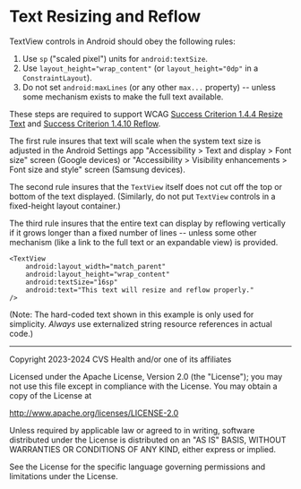 # Text Resizing and Reflow
TextView controls in Android should obey the following rules:

1. Use `sp` ("scaled pixel") units for `android:textSize`.
2. Use `layout_height="wrap_content"` (or `layout_height="0dp"` in a `ConstraintLayout`).
3. Do not set `android:maxLines` (or any other `max...` property) -- unless some mechanism exists to make the full text available.

These steps are required to support WCAG [Success Criterion 1.4.4 Resize Text](https://www.w3.org/TR/WCAG22/#resize-text) and [Success Criterion 1.4.10 Reflow](https://www.w3.org/TR/WCAG22/#reflow).

The first rule insures that text will scale when the system text size is adjusted in the Android Settings app "Accessibility > Text and display > Font size" screen (Google devices) or "Accessibility > Visibility enhancements > Font size and style" screen (Samsung devices).

The second rule insures that the `TextView` itself does not cut off the top or bottom of the text displayed. (Similarly, do not put `TextView` controls in a fixed-height layout container.)

The third rule insures that the entire text can display by reflowing vertically if it grows longer than a fixed number of lines -- unless some other mechanism (like a link to the full text or an expandable view) is provided.



```
<TextView
    android:layout_width="match_parent"
    android:layout_height="wrap_content"
    android:textSize="16sp"
    android:text="This text will resize and reflow properly."
/>
```

(Note: The hard-coded text shown in this example is only used for simplicity. _Always_ use externalized string resource references in actual code.)

----

Copyright 2023-2024 CVS Health and/or one of its affiliates
   
Licensed under the Apache License, Version 2.0 (the "License");
you may not use this file except in compliance with the License.
You may obtain a copy of the License at

http://www.apache.org/licenses/LICENSE-2.0
       
Unless required by applicable law or agreed to in writing, software
distributed under the License is distributed on an "AS IS" BASIS,
WITHOUT WARRANTIES OR CONDITIONS OF ANY KIND, either express or implied.
   
See the License for the specific language governing permissions and
limitations under the License.